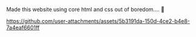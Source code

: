 Made this website using core html and css out of boredom.... 🙂

https://github.com/user-attachments/assets/5b3191da-150d-4ce2-b4e8-7a4eaf6601ff
